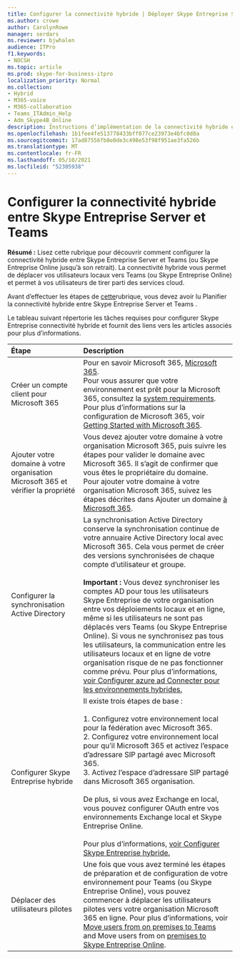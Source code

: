 ```yaml
---
title: Configurer la connectivité hybride | Déployer Skype Entreprise Server 2019 connect
ms.author: crowe
author: CarolynRowe
manager: serdars
ms.reviewer: bjwhalen
audience: ITPro
f1.keywords:
- NOCSH
ms.topic: article
ms.prod: skype-for-business-itpro
localization_priority: Normal
ms.collection:
- Hybrid
- M365-voice
- M365-collaboration
- Teams_ITAdmin_Help
- Adm_Skype4B_Online
description: Instructions d’implémentation de la connectivité hybride entre Skype Entreprise Server et Teams.
ms.openlocfilehash: 1b1fee4fe513778433bff077ce23973e4bfc0d8a
ms.sourcegitcommit: 17ad87556fb8e0de3c498e53f98f951ae3fa526b
ms.translationtype: MT
ms.contentlocale: fr-FR
ms.lasthandoff: 05/10/2021
ms.locfileid: "52305938"
---
```

# <a name="configure-hybrid-connectivity-between-skype-for-business-server-and-teams"></a>Configurer la connectivité hybride entre Skype Entreprise Server et Teams

**Résumé :** Lisez cette rubrique pour découvrir comment configurer la connectivité hybride entre Skype Entreprise Server et Teams (ou Skype Entreprise Online jusqu’à son retrait).  La connectivité hybride vous permet de déplacer vos utilisateurs locaux vers Teams (ou Skype Entreprise Online) et permet à vos utilisateurs de tirer parti des services cloud.
  
Avant d’effectuer les étapes de [cette](plan-hybrid-connectivity.md)rubrique, vous devez avoir lu Planifier la connectivité hybride entre Skype Entreprise Server et Teams .
  
Le tableau suivant répertorie les tâches requises pour configurer Skype Entreprise connectivité hybride et fournit des liens vers les articles associés pour plus d’informations.
  
|Étape|Description|
|:-----|:-----|
|Créer un compte client pour Microsoft 365   <br/> |Pour en savoir Microsoft 365, [Microsoft 365](https://go.microsoft.com/fwlink/p/?LinkId=254980).  <br/> Pour vous assurer que votre environnement est prêt pour la Microsoft 365, consultez la [system requirements](https://products.office.com/office-system-requirements).  <br/> Pour plus d’informations sur la configuration de Microsoft 365, voir [Getting Started with Microsoft 365](https://go.microsoft.com/fwlink/p/?LinkId=254982).  <br/> |
|Ajouter votre domaine à votre organisation Microsoft 365 et vérifier la propriété  <br/> | Vous devez ajouter votre domaine à votre organisation Microsoft 365, puis suivre les étapes pour valider le domaine avec Microsoft 365. Il s’agit de confirmer que vous êtes le propriétaire du domaine. <br/> Pour ajouter votre domaine à votre organisation Microsoft 365, suivez les étapes décrites dans Ajouter un domaine [à Microsoft 365](https://support.office.com/article/add-a-domain-to-office-365-6383f56d-3d09-4dcb-9b41-b5f5a5efd611?ui=en-US&rs=en-US&ad=US).  <br/> |
|Configurer la synchronisation Active Directory  <br/> |La synchronisation Active Directory conserve la synchronisation continue de votre annuaire Active Directory local avec Microsoft 365. Cela vous permet de créer des versions synchronisées de chaque compte d’utilisateur et groupe.  <br/> <br> **Important :** Vous devez synchroniser les comptes AD pour tous les utilisateurs Skype Entreprise de votre organisation entre vos déploiements locaux et en ligne, même si les utilisateurs ne sont pas déplacés vers Teams (ou Skype Entreprise Online). Si vous ne synchronisez pas tous les utilisateurs, la communication entre les utilisateurs locaux et en ligne de votre organisation risque de ne pas fonctionner comme prévu. Pour plus d’informations, [voir Configurer azure ad Connecter pour les environnements hybrides.](configure-azure-ad-connect.md)         |
| Configurer Skype Entreprise hybride | Il existe trois étapes de base : <br><br> 1. Configurez votre environnement local pour la fédération avec Microsoft 365. <br> 2. Configurez votre environnement local pour qu’il Microsoft 365 et activez l’espace d’adressare SIP partagé avec Microsoft 365.<br> 3. Activez l’espace d’adressare SIP partagé dans Microsoft 365 organisation. <br><br> De plus, si vous avez Exchange en local, vous pouvez configurer OAuth entre vos environnements Exchange local et Skype Entreprise Online. <br> <br>Pour plus d’informations, [voir Configurer Skype Entreprise hybride.](configure-federation-with-skype-for-business-online.md)
|Déplacer des utilisateurs pilotes  <br/> |Une fois que vous avez terminé les étapes de préparation et de configuration de votre environnement pour Teams (ou Skype Entreprise Online), vous pouvez commencer à déplacer les utilisateurs pilotes vers votre organisation Microsoft 365 en ligne. Pour plus d’informations, voir [Move users from on premises to Teams](move-users-from-on-premises-to-Teams.md) and Move users from on [premises to Skype Entreprise Online](move-users-from-on-premises-to-skype-for-business-online.md).  <br/> |
